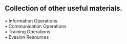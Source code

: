 ## Collection of other useful materials.    
• Information Operations   
• Communication Operations   
• Training Operations   
• Evasion Resources 
